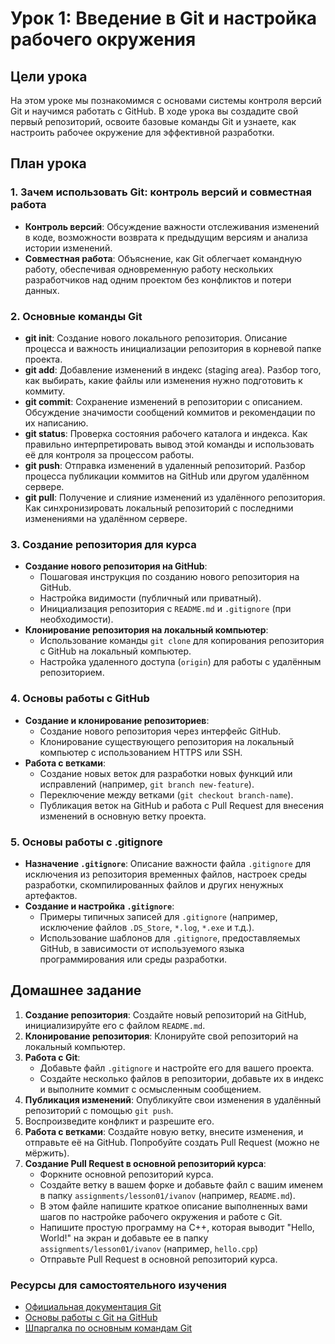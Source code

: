 # Урок 1: Введение в Git и настройка рабочего окружения

## Цели урока
На этом уроке мы познакомимся с основами системы контроля версий Git и научимся работать с GitHub. В ходе урока вы создадите свой первый репозиторий, освоите базовые команды Git и узнаете, как настроить рабочее окружение для эффективной разработки.

## План урока

### 1. Зачем использовать Git: контроль версий и совместная работа
- **Контроль версий**: Обсуждение важности отслеживания изменений в коде, возможности возврата к предыдущим версиям и анализа истории изменений.
- **Совместная работа**: Объяснение, как Git облегчает командную работу, обеспечивая одновременную работу нескольких разработчиков над одним проектом без конфликтов и потери данных.

### 2. Основные команды Git
- **git init**: Создание нового локального репозитория. Описание процесса и важность инициализации репозитория в корневой папке проекта.
- **git add**: Добавление изменений в индекс (staging area). Разбор того, как выбирать, какие файлы или изменения нужно подготовить к коммиту.
- **git commit**: Сохранение изменений в репозитории с описанием. Обсуждение значимости сообщений коммитов и рекомендации по их написанию.
- **git status**: Проверка состояния рабочего каталога и индекса. Как правильно интерпретировать вывод этой команды и использовать её для контроля за процессом работы.
- **git push**: Отправка изменений в удаленный репозиторий. Разбор процесса публикации коммитов на GitHub или другом удалённом сервере.
- **git pull**: Получение и слияние изменений из удалённого репозитория. Как синхронизировать локальный репозиторий с последними изменениями на удалённом сервере.

### 3. Создание репозитория для курса
- **Создание нового репозитория на GitHub**:
  - Пошаговая инструкция по созданию нового репозитория на GitHub.
  - Настройка видимости (публичный или приватный).
  - Инициализация репозитория с `README.md` и `.gitignore` (при необходимости).
- **Клонирование репозитория на локальный компьютер**:
  - Использование команды `git clone` для копирования репозитория с GitHub на локальный компьютер.
  - Настройка удаленного доступа (`origin`) для работы с удалённым репозиторием.

### 4. Основы работы с GitHub
- **Создание и клонирование репозиториев**:
  - Создание нового репозитория через интерфейс GitHub.
  - Клонирование существующего репозитория на локальный компьютер с использованием HTTPS или SSH.
- **Работа с ветками**:
  - Создание новых веток для разработки новых функций или исправлений (например, `git branch new-feature`).
  - Переключение между ветками (`git checkout branch-name`).
  - Публикация веток на GitHub и работа с Pull Request для внесения изменений в основную ветку проекта.

### 5. Основы работы с .gitignore
- **Назначение `.gitignore`**: Описание важности файла `.gitignore` для исключения из репозитория временных файлов, настроек среды разработки, скомпилированных файлов и других ненужных артефактов.
- **Создание и настройка `.gitignore`**:
  - Примеры типичных записей для `.gitignore` (например, исключение файлов `.DS_Store`, `*.log`, `*.exe` и т.д.).
  - Использование шаблонов для `.gitignore`, предоставляемых GitHub, в зависимости от используемого языка программирования или среды разработки.

## Домашнее задание
1. **Создание репозитория**: Создайте новый репозиторий на GitHub, инициализируйте его с файлом `README.md`.
2. **Клонирование репозитория**: Клонируйте свой репозиторий на локальный компьютер.
3. **Работа с Git**: 
   - Добавьте файл `.gitignore` и настройте его для вашего проекта.
   - Создайте несколько файлов в репозитории, добавьте их в индекс и выполните коммит с осмысленным сообщением.
4. **Публикация изменений**: Опубликуйте свои изменения в удалённый репозиторий с помощью `git push`.
5. Воспроизведите конфликт и разрешите его.
6. **Работа с ветками**: Создайте новую ветку, внесите изменения, и отправьте её на GitHub. Попробуйте создать Pull Request (можно не мёржить).
7. **Создание Pull Request в основной репозиторий курса**: 
   - Форкните основной репозиторий курса.
   - Создайте ветку в вашем форке и добавьте файл с вашим именем в папку `assignments/lesson01/ivanov` (например, `README.md`).
   - В этом файле напишите краткое описание выполненных вами шагов по настройке рабочего окружения и работе с Git.
   - Напишите простую программу на C++, которая выводит "Hello, World!" на экран и добавьте ее в папку `assignments/lesson01/ivanov` (например, `hello.cpp`)
   - Отправьте Pull Request в основной репозиторий курса.

### Ресурсы для самостоятельного изучения
- [Официальная документация Git](https://git-scm.com/doc)
- [Основы работы с Git на GitHub](https://guides.github.com/activities/hello-world/)
- [Шпаргалка по основным командам Git](https://education.github.com/git-cheat-sheet-education.pdf)

